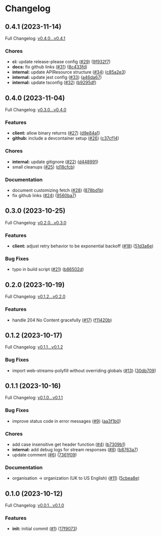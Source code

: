 # Changelog

## 0.4.1 (2023-11-14)

Full Changelog: [v0.4.0...v0.4.1](https://github.com/anthropics/anthropic-bedrock-typescript/compare/v0.4.0...v0.4.1)

### Chores

* **ci:** update release-please config ([#29](https://github.com/anthropics/anthropic-bedrock-typescript/issues/29)) ([9f932f7](https://github.com/anthropics/anthropic-bedrock-typescript/commit/9f932f7091d3c0a31c650d326c7669ee90c534ee))
* **docs:** fix github links ([#31](https://github.com/anthropics/anthropic-bedrock-typescript/issues/31)) ([8c433fd](https://github.com/anthropics/anthropic-bedrock-typescript/commit/8c433fdde7c618afc7b5ecd32c85eb06dd0f048b))
* **internal:** update APIResource structure ([#34](https://github.com/anthropics/anthropic-bedrock-typescript/issues/34)) ([c85a2e3](https://github.com/anthropics/anthropic-bedrock-typescript/commit/c85a2e3bfa8d95ea2d7444d32ba884984b7e61e7))
* **internal:** update jest config ([#33](https://github.com/anthropics/anthropic-bedrock-typescript/issues/33)) ([a46da67](https://github.com/anthropics/anthropic-bedrock-typescript/commit/a46da679e8f40600fa37c0de3a90c633b78356eb))
* **internal:** update tsconfig ([#32](https://github.com/anthropics/anthropic-bedrock-typescript/issues/32)) ([b9295df](https://github.com/anthropics/anthropic-bedrock-typescript/commit/b9295dff2a3aa721f057d64dfc41eaf7d6bd0f6c))

## 0.4.0 (2023-11-04)

Full Changelog: [v0.3.0...v0.4.0](https://github.com/anthropics/anthropic-bedrock-typescript/compare/v0.3.0...v0.4.0)

### Features

* **client:** allow binary returns ([#27](https://github.com/anthropics/anthropic-bedrock-typescript/issues/27)) ([d9e84a1](https://github.com/anthropics/anthropic-bedrock-typescript/commit/d9e84a1f8d25d43f3eb256723bfb89cf0d354453))
* **github:** include a devcontainer setup ([#26](https://github.com/anthropics/anthropic-bedrock-typescript/issues/26)) ([c37cf14](https://github.com/anthropics/anthropic-bedrock-typescript/commit/c37cf14409464bceeacb97cb6f8e098a1bfefd2d))


### Chores

* **internal:** update gitignore ([#22](https://github.com/anthropics/anthropic-bedrock-typescript/issues/22)) ([d448991](https://github.com/anthropics/anthropic-bedrock-typescript/commit/d448991a6f24c0a50f686380957473bfa2cd13b7))
* small cleanups ([#25](https://github.com/anthropics/anthropic-bedrock-typescript/issues/25)) ([d18cfcb](https://github.com/anthropics/anthropic-bedrock-typescript/commit/d18cfcb28428ca944b423ea515d046720553c28d))


### Documentation

* document customizing fetch ([#28](https://github.com/anthropics/anthropic-bedrock-typescript/issues/28)) ([878bd1b](https://github.com/anthropics/anthropic-bedrock-typescript/commit/878bd1b240dc319e3ab37b7e8b4fe96eb155688a))
* fix github links ([#24](https://github.com/anthropics/anthropic-bedrock-typescript/issues/24)) ([9560ba7](https://github.com/anthropics/anthropic-bedrock-typescript/commit/9560ba7c165d373a23d77d8d14a864845e2dc721))

## 0.3.0 (2023-10-25)

Full Changelog: [v0.2.0...v0.3.0](https://github.com/anthropics/anthropic-bedrock-typescript/compare/v0.2.0...v0.3.0)

### Features

* **client:** adjust retry behavior to be exponential backoff ([#18](https://github.com/anthropics/anthropic-bedrock-typescript/issues/18)) ([51d3a6e](https://github.com/anthropics/anthropic-bedrock-typescript/commit/51d3a6e8ab71ba935bd71b497d83df1896835199))


### Bug Fixes

* typo in build script ([#21](https://github.com/anthropics/anthropic-bedrock-typescript/issues/21)) ([b86502d](https://github.com/anthropics/anthropic-bedrock-typescript/commit/b86502d913b2d607c49db9fc1c5656d2a089e7a9))

## 0.2.0 (2023-10-19)

Full Changelog: [v0.1.2...v0.2.0](https://github.com/anthropics/anthropic-bedrock-typescript/compare/v0.1.2...v0.2.0)

### Features

* handle 204 No Content gracefully ([#17](https://github.com/anthropics/anthropic-bedrock-typescript/issues/17)) ([f11420b](https://github.com/anthropics/anthropic-bedrock-typescript/commit/f11420b2a9e2b9a127194bd811708f9f010447b5))

## 0.1.2 (2023-10-17)

Full Changelog: [v0.1.1...v0.1.2](https://github.com/anthropics/anthropic-bedrock-typescript/compare/v0.1.1...v0.1.2)

### Bug Fixes

* import web-streams-polyfill without overriding globals ([#13](https://github.com/anthropics/anthropic-bedrock-typescript/issues/13)) ([30db709](https://github.com/anthropics/anthropic-bedrock-typescript/commit/30db7098fea0154c8dcb484bfee2ed5c4ec946aa))

## 0.1.1 (2023-10-16)

Full Changelog: [v0.1.0...v0.1.1](https://github.com/anthropics/anthropic-bedrock-typescript/compare/v0.1.0...v0.1.1)

### Bug Fixes

* improve status code in error messages ([#9](https://github.com/anthropics/anthropic-bedrock-typescript/issues/9)) ([aa3f1b0](https://github.com/anthropics/anthropic-bedrock-typescript/commit/aa3f1b01ee5d9161c793f3f263fc5b297d1d1258))


### Chores

* add case insensitive get header function ([#4](https://github.com/anthropics/anthropic-bedrock-typescript/issues/4)) ([b7309b1](https://github.com/anthropics/anthropic-bedrock-typescript/commit/b7309b10201e048f726993c70bbf075f6927cabe))
* **internal:** add debug logs for stream responses ([#8](https://github.com/anthropics/anthropic-bedrock-typescript/issues/8)) ([b8763a7](https://github.com/anthropics/anthropic-bedrock-typescript/commit/b8763a73376e2a1ddb9073b649d4aacfad27bf69))
* update comment ([#6](https://github.com/anthropics/anthropic-bedrock-typescript/issues/6)) ([7361f09](https://github.com/anthropics/anthropic-bedrock-typescript/commit/7361f09aa5430d8dcd8193dc599ea9fa75d17e4e))


### Documentation

* organisation -&gt; organization (UK to US English) ([#11](https://github.com/anthropics/anthropic-bedrock-typescript/issues/11)) ([5cbea8e](https://github.com/anthropics/anthropic-bedrock-typescript/commit/5cbea8e9ef936b314617765d7bc2dbb2c3d98eac))

## 0.1.0 (2023-10-12)

Full Changelog: [v0.0.1...v0.1.0](https://github.com/anthropics/anthropic-bedrock-typescript/compare/v0.0.1...v0.1.0)

### Features

* **init:** initial commit ([#1](https://github.com/anthropics/anthropic-bedrock-typescript/issues/1)) ([17f9073](https://github.com/anthropics/anthropic-bedrock-typescript/commit/17f9073f1545f9f578e67c56f827322a7691ca21))
